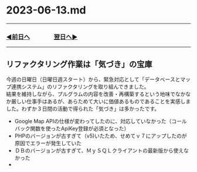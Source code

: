 # 2023-06-13.md

---
### [◀️前日へ](https://github.com/yuasys/chatty-journal/blob/main/2023/06/2023-06-12.md)&emsp;&emsp;&emsp;&emsp;[翌日へ▶️](https://github.com/yuasys/chatty-journal/blob/main/2023/06/2023-06-14.md)
---

## リファクタリング作業は「気づき」の宝庫

今週の日曜日（日曜日週スタート）から、緊急対応として「データベースとマップ連携システム」のリファクタリングを取り組んできました。  
結果を維持しながら、プルグラムの内容を改善・再構築するという地味でなかなか厳しい仕事手はあるが、あらためて大いに価値あるものであることを実感しました。わずか３日間の活動で得られた「気づき」は多かったです。  

- Google Map APIの仕様が変わってしたのに、対応していなかった（コールバック関数を使ったApiKey登録が必須となった）
- PHPのバージョンが古すぎて（v5)いたため、せめてｖ７にアップしたのが原因でエラーが発生していた
- ＤＢのバージョンが古すぎて、ＭｙＳＱＬクライアントの最新版から使えなかった
- 
